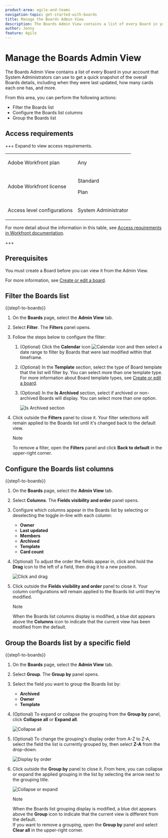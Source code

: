 ```yaml
---
product-area: agile-and-teams
navigation-topic: get-started-with-boards
title: Manage the Boards Admin View  
description: The Boards Admin View contains a list of every Board in your account that System Administrators can use to get a quick snapshot of the overall Boards details.
author: Jenny
feature: Agile
---
```

# Manage the Boards Admin View

The Boards Admin View contains a list of every Board in your account that System Administrators can use to get a quick snapshot of the overall Boards details, including when they were last updated, how many cards each one has, and more.

From this area, you can perform the following actions: 

* Filter the Boards list
* Configure the Boards list columns
* Group the Boards list 

## Access requirements

+++ Expand to view access requirements.

<table style="table-layout:auto"> 
 <col> 
 </col> 
 <col> 
 </col> 
 <tbody> 
  <tr> 
   <td role="rowheader">Adobe Workfront plan</td> 
   <td> <p>Any</p> </td> 
  </tr> 
  <tr> 
   <td role="rowheader">Adobe Workfront license</td> 
   <td> <p>Standard</p>
        <p> Plan </p></td> 
  </tr> 
    <tr> 
   <td role="rowheader">Access level configurations</td> 
   <td> <p>System Administrator </p>
        </td> 
  </tr> 
 </tbody> 
</table>

For more detail about the information in this table, see [Access requirements in Workfront documentation](/help/quicksilver/administration-and-setup/add-users/access-levels-and-object-permissions/access-level-requirements-in-documentation.md).

+++

## Prerequisites 

You must create a Board before you can view it from the Admin View.  

For more information, see [Create or edit a board](/help/quicksilver/agile/get-started-with-boards/create-edit-board.md).  

## Filter the Boards list 

{{step1-to-boards}}

1. On the **Boards** page, select the **Admin View** tab. 

1. Select **Filter**. The **Filters** panel opens. 

1. Follow the steps below to configure the filter: 

    1. (Optional) Click the **Calendar** icon ![Calendar icon](assets/calendar-icon.png) and then select a date range to filter by Boards that were last modified within that timeframe.  

    1. (Optional) In the **Template** section, select the type of Board template that the list will filter by. You can select more than one template type. 
    For more information about Board template types, see [Create or edit a board](/help/quicksilver/agile/get-started-with-boards/create-edit-board.md). 

    1. (Optional) In the **Is Archived** section, select if archived or non-archived Boards will display. You can select more than one option. 

        ![Is Archived section](assets/is-archived-section.png)
    
1. Click outside the **Filters** panel to close it. Your filter selections will remain applied to the Boards list until it's changed back to the default view. 

    >[!NOTE]
    >
    >To remove a filter, open the **Filters** panel and click **Back to default** in the upper-right corner.  
 
## Configure the Boards list columns 

{{step1-to-boards}}

1. On the **Boards** page, select the **Admin View** tab. 

1. Select **Columns**. The **Fields visibility and order** panel opens.  

1. Configure which columns appear in the Boards list by selecting or deselecting the toggle in-line with each column: 

    * **Owner**
    * **Last updated** 
    * **Members** 
    * **Archived** 
    * **Template** 
    * **Card count** 

1. (Optional) To adjust the order the fields appear in, click and hold the **Drag** icon to the left of a field, then drag it to a new position. 

    ![Click and drag](assets/click-and-drag.png)

1. Click outside the **Fields visibility and order** panel to close it. Your column configurations will remain applied to the Boards list until they're modified.  

    >[!NOTE]
    >
    > When the Boards list columns display is modified, a blue dot appears above the **Columns** icon to indicate that the current view has been modified from the default.

## Group the Boards list by a specific field 

{{step1-to-boards}}

1. On the **Boards** page, select the **Admin View** tab. 

1. Select **Group**. The **Group by** panel opens. 

1. Select the field you want to group the Boards list by:

    * **Archived**
    * **Owner** 
    * **Template**

1. (Optional) To expand or collapse the grouping from the **Group by** panel, click **Collapse all** or **Expand all**.  

    ![Collapse all](assets/collapse-all.png)
 
1. (Optional) To change the grouping's display order from A-Z to Z-A, select the field the list is currently grouped by, then select **Z-A** from the drop-down.  

    ![Display by order](assets/display-by-order.png)

1. Click outside the **Group by** panel to close it. From here, you can collapse or expand the applied grouping in the list by selecting the arrow next to the grouping title. 

    ![Collapse or expand](assets/collapse-or-expand.png)

    >[!NOTE]
    >   
    >When the Boards list grouping display is modified, a blue dot appears above the **Group** icon to indicate that the current view is different from the default. <br>
    >If you want to remove a grouping, open the **Group by** panel and select **Clear all** in the upper-right corner.
